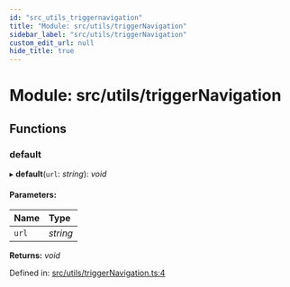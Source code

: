 ```yaml
---
id: "src_utils_triggernavigation"
title: "Module: src/utils/triggerNavigation"
sidebar_label: "src/utils/triggerNavigation"
custom_edit_url: null
hide_title: true
---
```


# Module: src/utils/triggerNavigation

## Functions

### default

▸ **default**(`url`: *string*): *void*

#### Parameters:

Name | Type |
:------ | :------ |
`url` | *string* |

**Returns:** *void*

Defined in: [src/utils/triggerNavigation.ts:4](https://github.com/xr3ngine/xr3ngine/blob/716a06460/packages/common/src/utils/triggerNavigation.ts#L4)
